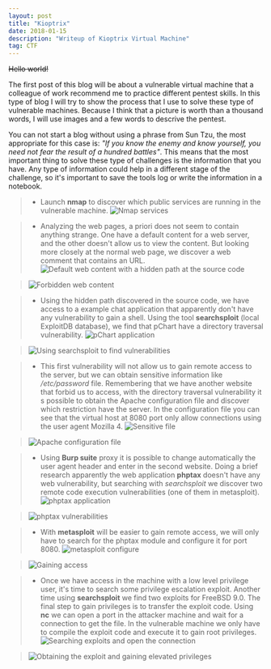 ```yaml
---
layout: post
title: "Kioptrix"
date: 2018-01-15 
description: "Writeup of Kioptrix Virtual Machine"
tag: CTF
---   
```


~~Hello world!~~

The first post of this blog will be about a vulnerable virtual machine that a colleague of work recommend me to practice different pentest skills. In this type of blog I will try to show the process that I use to solve these type of vulnerable machines. Because I think that a picture is worth than a thousand words, I will use images and a few words to descrive the pentest.

You can not start a blog without using a phrase from Sun Tzu, the most appropriate for this case is: *"If you know the enemy and know yourself, you need not fear the result of a hundred battles"*. This means that the most important thing to solve these type of challenges is the information that you have. Any type of information could help in a different stage of the challenge, so it's important to save the tools log or write the information in a notebook.

>* Launch **nmap** to discover which public services are running in the vulnerable machine.
>![](/images/posts/Kioptrix/img1.png "Nmap services")

>* Analyzing the web pages, a priori does not seem to contain anything strange. One have a default content for a web server, and the other doesn't allow us to view the content. But looking more closely at the normal web page, we discover a web comment that contains an URL.
>![](/images/posts/Kioptrix/img2.png "Default web content with a hidden path at the source code")

>![](/images/posts/Kioptrix/img3.png "Forbidden web content")

>* Using the hidden path discovered in the source code, we have access to a example chat application that apparently don't have any vulnerability to gain a shell. Using the tool **searchsploit** (local ExploitDB database), we find that pChart have a directory traversal vulnerability.
>![](/images/posts/Kioptrix/img4.png "pChart application")

>![](/images/posts/Kioptrix/img5.png "Using searchsploit to find vulnerabilities")

>* This first vulnerability will not allow us to gain remote access to the server, but we can obtain sensitive information like */etc/password* file. Remembering that we have another website that forbid us to access, with the directory traversal vulnerability it s possible to obtain the Apache configuration file and discover which restriction have the server. In the configuration file you can see that the virtual host at 8080 port only allow connections using the user agent Mozilla 4.
>![](/images/posts/Kioptrix/img6.png "Sensitive file")

>![](/images/posts/Kioptrix/img7.png "Apache configuration file")

>* Using **Burp suite** proxy it is possible to change automatically the user agent header and enter in the second website. Doing a brief research apparently the web application **phptax** doesn't have any web vulnerability, but searching with *searchsploit* we discover two remote code execution vulnerabilities (one of them in metasploit).
>![](/images/posts/Kioptrix/img8.png "phptax application")

>![](/images/posts/Kioptrix/img9.png "phptax vulnerabilities")

>* With **metasploit** will be easier to gain remote access, we will only have to search for the phptax module and configure it for port 8080.
>![](/images/posts/Kioptrix/img10.png "metasploit configure")

>![](/images/posts/Kioptrix/img11.png "Gaining access")

>* Once we have access in the machine with a low level privilege user, it's time to search some privilege escalation exploit. Another time using **searchsploit** we find two exploits for FreeBSD 9.0. The final step to gain privileges is to transfer the exploit code. Using **nc** we can open a port in the attacker machine and wait for a connection to get the file. In the vulnerable machine we only have to compile the exploit code and execute it to gain root privileges.
>![](/images/posts/Kioptrix/img12.png "Searching exploits and open the connection")

>![](/images/posts/Kioptrix/img13.png "Obtaining the exploit and gaining elevated privileges")
